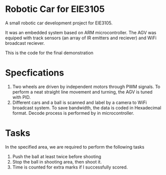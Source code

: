 # Robotic Car for EIE3105
A small robotic car development project for EIE3105.  

It was an embedded system based on ARM microcontroller.  The AGV was equiped with track sensors (an array of IR emitters and reciever) and WiFi broadcast reciever.

This is the code for the final demonstration

# Specfications
1. Two wheels are driven by independent motors through PWM signals.  To perform a neat straight line movement and turning, the AGV is tuned with PID.
2. Different cars and a ball is scanned and label by a camera to WiFi broadcast system.  To save bandwidth, the data is coded in Hexadecimal format.  Decode process is performed by in microcontroller.

# Tasks
In the specified area, we are required to perform the following tasks
1.	Push the ball at least twice before shooting
2.	Stop the ball in shooting area, then shoot it.
3.	Time is counted for extra marks if I successfully scored.


